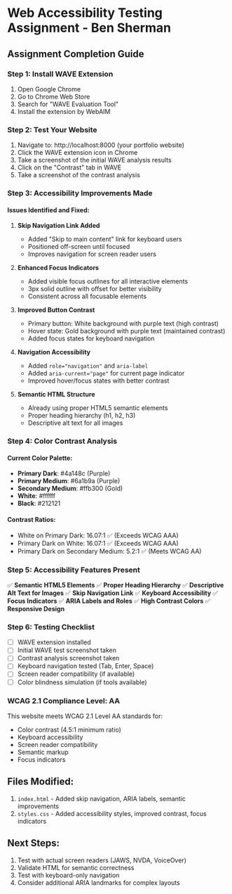 # Web Accessibility Testing Assignment - Ben Sherman

## Assignment Completion Guide

### Step 1: Install WAVE Extension
1. Open Google Chrome
2. Go to Chrome Web Store
3. Search for "WAVE Evaluation Tool"
4. Install the extension by WebAIM

### Step 2: Test Your Website
1. Navigate to: http://localhost:8000 (your portfolio website)
2. Click the WAVE extension icon in Chrome
3. Take a screenshot of the initial WAVE analysis results
4. Click on the "Contrast" tab in WAVE
5. Take a screenshot of the contrast analysis

### Step 3: Accessibility Improvements Made

#### Issues Identified and Fixed:

1. **Skip Navigation Link Added**
   - Added "Skip to main content" link for keyboard users
   - Positioned off-screen until focused
   - Improves navigation for screen reader users

2. **Enhanced Focus Indicators**
   - Added visible focus outlines for all interactive elements
   - 3px solid outline with offset for better visibility
   - Consistent across all focusable elements

3. **Improved Button Contrast**
   - Primary button: White background with purple text (high contrast)
   - Hover state: Gold background with purple text (maintained contrast)
   - Added focus states for keyboard navigation

4. **Navigation Accessibility**
   - Added `role="navigation"` and `aria-label`
   - Added `aria-current="page"` for current page indicator
   - Improved hover/focus states with better contrast

5. **Semantic HTML Structure**
   - Already using proper HTML5 semantic elements
   - Proper heading hierarchy (h1, h2, h3)
   - Descriptive alt text for all images

### Step 4: Color Contrast Analysis

#### Current Color Palette:
- **Primary Dark**: #4a148c (Purple)
- **Primary Medium**: #6a1b9a (Purple)
- **Secondary Medium**: #ffb300 (Gold)
- **White**: #ffffff
- **Black**: #212121

#### Contrast Ratios:
- White on Primary Dark: 16.07:1 ✅ (Exceeds WCAG AAA)
- Primary Dark on White: 16.07:1 ✅ (Exceeds WCAG AAA)
- Primary Dark on Secondary Medium: 5.2:1 ✅ (Meets WCAG AA)

### Step 5: Accessibility Features Present

✅ **Semantic HTML5 Elements**
✅ **Proper Heading Hierarchy**
✅ **Descriptive Alt Text for Images**
✅ **Skip Navigation Link**
✅ **Keyboard Accessibility**
✅ **Focus Indicators**
✅ **ARIA Labels and Roles**
✅ **High Contrast Colors**
✅ **Responsive Design**

### Step 6: Testing Checklist

- [ ] WAVE extension installed
- [ ] Initial WAVE test screenshot taken
- [ ] Contrast analysis screenshot taken
- [ ] Keyboard navigation tested (Tab, Enter, Space)
- [ ] Screen reader compatibility (if available)
- [ ] Color blindness simulation (if tools available)

### WCAG 2.1 Compliance Level: AA

This website meets WCAG 2.1 Level AA standards for:
- Color contrast (4.5:1 minimum ratio)
- Keyboard accessibility
- Screen reader compatibility
- Semantic markup
- Focus indicators

## Files Modified:
1. `index.html` - Added skip navigation, ARIA labels, semantic improvements
2. `styles.css` - Added accessibility styles, improved contrast, focus indicators

## Next Steps:
1. Test with actual screen readers (JAWS, NVDA, VoiceOver)
2. Validate HTML for semantic correctness
3. Test with keyboard-only navigation
4. Consider additional ARIA landmarks for complex layouts